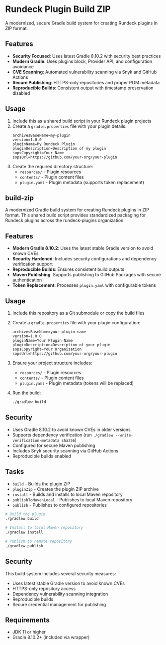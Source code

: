 # Rundeck Plugin Build ZIP

A modernized, secure Gradle build system for creating Rundeck plugins in ZIP format.

## Features

- **Security Focused**: Uses latest Gradle 8.10.2 with security best practices
- **Modern Gradle**: Uses plugins block, Provider API, and configuration avoidance
- **CVE Scanning**: Automated vulnerability scanning via Snyk and GitHub Actions
- **Secure Publishing**: HTTPS-only repositories and proper POM metadata
- **Reproducible Builds**: Consistent output with timestamp preservation disabled

## Usage

1. Include this as a shared build script in your Rundeck plugin projects
2. Create a `gradle.properties` file with your plugin details:
   ```properties
   archivesBaseName=my-plugin
   version=1.0.0
   pluginName=My Rundeck Plugin
   pluginDescription=Description of my plugin
   sopsCopyright=Your Name
   sopsUrl=https://github.com/your-org/your-plugin
   ```
3. Create the required directory structure:
   - `resources/` - Plugin resources
   - `contents/` - Plugin content files
   - `plugin.yaml` - Plugin metadata (supports token replacement)

## build-zip

A modernized Gradle build system for creating Rundeck plugins in ZIP format. This shared build script provides standardized packaging for Rundeck plugins across the rundeck-plugins organization.

## Features

- **Modern Gradle 8.10.2**: Uses the latest stable Gradle version to avoid known CVEs
- **Security Hardened**: Includes security configurations and dependency verification support
- **Reproducible Builds**: Ensures consistent build outputs
- **Maven Publishing**: Supports publishing to GitHub Packages with secure authentication
- **Token Replacement**: Processes `plugin.yaml` with configurable tokens

## Usage

1. Include this repository as a Git submodule or copy the build files
2. Create a `gradle.properties` file with your plugin configuration:
   ```properties
   archivesBaseName=your-plugin-name
   version=1.0.0
   pluginName=Your Plugin Name
   pluginDescription=Description of your plugin
   sopsCopyright=Your Organization
   sopsUrl=https://github.com/your-org/your-plugin
   ```

3. Ensure your project structure includes:
   - `resources/` - Plugin resources
   - `contents/` - Plugin content files
   - `plugin.yaml` - Plugin metadata (tokens will be replaced)

4. Run the build:
   ```bash
   ./gradlew build
   ```

## Security

- Uses Gradle 8.10.2 to avoid known CVEs in older versions
- Supports dependency verification (run `./gradlew --write-verification-metadata sha256`)
- Configured for secure Maven publishing
- Includes Snyk security scanning via GitHub Actions
- Reproducible builds enabled

## Tasks

- `build` - Builds the plugin ZIP
- `pluginZip` - Creates the plugin ZIP archive
- `install` - Builds and installs to local Maven repository
- `publishToMavenLocal` - Publishes to local Maven repository
- `publish` - Publishes to configured repositories


```bash
# Build the plugin
./gradlew build

# Install to local Maven repository
./gradlew install

# Publish to remote repository
./gradlew publish
```

## Security

This build system includes several security measures:
- Uses latest stable Gradle version to avoid known CVEs
- HTTPS-only repository access
- Dependency vulnerability scanning integration
- Reproducible builds
- Secure credential management for publishing

## Requirements

- JDK 11 or higher
- Gradle 8.10.2+ (included via wrapper)
